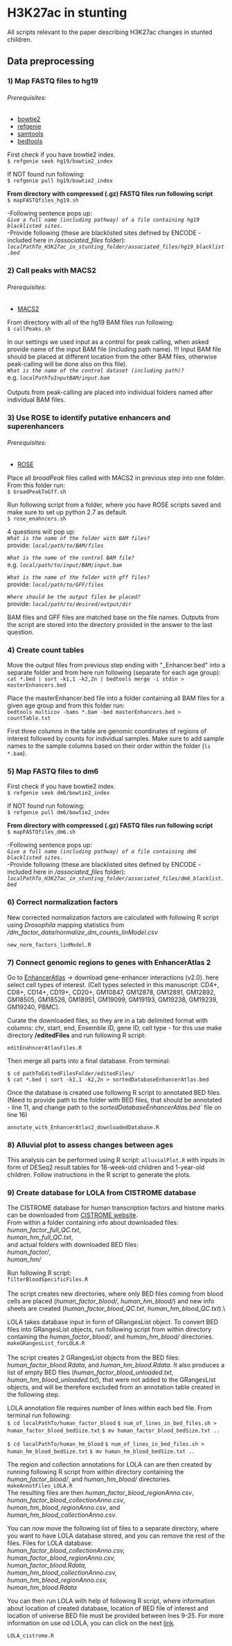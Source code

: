 # H3K27ac in stunting
All scripts relevant to the paper describing H3K27ac changes in stunted children.

## Data preprocessing
### 1) Map FASTQ files to hg19
###### Prerequisites:
+ [bowtie2](http://bowtie-bio.sourceforge.net/bowtie2/index.shtml)
+ [refgenie](http://refgenie.databio.org/en/latest/)
+ [samtools](http://www.htslib.org/)
+ [bedtools](https://bedtools.readthedocs.io/en/latest/index.html)

First check if you have bowtie2 index.\
`$ refgenie seek hg19/bowtie2_index`

If NOT found run following: \
`$ refgenie pull hg19/bowtie2_index` 

**From directory with compressed (.gz) FASTQ files run following script**\
`$ mapFASTQfiles_hg19.sh `

-Following sentence pops up:\
*`Give a full name (including pathway) of a file containing hg19 blacklisted sites.`*\
-Provide following (these are blacklisted sites defined by ENCODE - included here in */associated_files* folder):\
*`localPathTo_H3K27ac_in_stunting_folder/associated_files/hg19_blacklist.bed`*

### 2) Call peaks with MACS2
###### Prerequisites:
+ [MACS2](https://anaconda.org/bioconda/macs2)

From directory with all of the hg19 BAM files run following:\
`$ callPeaks.sh`

In our settings we used input as a control for peak calling, when asked provide name of the input BAM file (including path name). !!! Input BAM file should be placed at different location from the other BAM files, otherwise peak-calling will be done also on this file).\
*`What is the name of the control dataset (including path)?`*\
e.g. *`localPathToInputBAM/input.bam`*\
\
Outputs from peak-calling are placed into individual folders named after individual BAM files.

### 3) Use ROSE to identify putative enhancers and superenhancers
###### Prerequisites:
+ [ROSE](http://younglab.wi.mit.edu/super_enhancer_code.html)

Place all *broadPeak* files called with MACS2 in previous step into one folder. From this folder run:\
`$ broadPeakToGff.sh`

Run following script from a folder, where you have ROSE scripts saved and make sure to set up python 2.7 as default.\
`$ rose_enahncers.sh`

4 questions will pop up:\
*`What is the name of the folder with BAM files?`*\
provide:  *`local/path/to/BAM/files`*

*`What is the name of the control BAM file?`*\
e.g. *`local/path/to/input/BAM/input.bam`*


*`What is the name of the folder with gff files?`*\
provide:  *`local/path/to/GFF/files`*


*`Where should be the output files be placed?`*\
provide:  *`local/path/to/desired/output/dir`*

BAM files and GFF files are matched base on the file names. Outputs from the script are stored into the directory provided in the answer to the last question.

### 4) Create count tables
Move the output files from previous step ending with "_Enhancer.bed" into a separate folder and from here run following (separate for each age group): \
`cat *.bed | sort -k1,1 -k2,2n | bedtools merge -i stdin > masterEnhancers.bed`

Place the masterEnhancer.bed file into a folder containing all BAM files for a given age group and from this folder run: \
`bedtools multicov -bams *.bam -bed masterEnhancers.bed > countTable.txt`

First three columns in the table are genomic coordinates of regions of interest followed by counts for individual samples. Make sure to add sample names to the sample columns based on their order within the folder (`ls *.bam`).

### 5) Map FASTQ files to dm6
First check if you have bowtie2 index.\
`$ refgenie seek dm6/bowtie2_index`

If NOT found run following: \
`$ refgenie pull dm6/bowtie2_index` 

**From directory with compressed (.gz) FASTQ files run following script**\
`$ mapFASTQfiles_dm6.sh `

-Following sentence pops up:\
*`Give a full name (including pathway) of a file containing dm6 blacklisted sites.`*\
-Provide following (these are blacklisted sites defined by ENCODE - included here in */associated_files* folder):\
*`localPathTo_H3K27ac_in_stunting_folder/associated_files/dm6_blacklist.bed`*

### 6) Correct normalization factors

New corrected normalization factors are calculated with following R script using *Drosophila* mapping statistics from  */dm_factor_data/normalize_dm_counts_linModel.csv*

`new_norm_factors_linModel.R`

### 7) Connect genomic regions to genes with EnhancerAtlas 2

Go to [EnhancerAtlas](http://www.enhanceratlas.org/download.php) -> download gene-enhancer interactions (v2.0). here select cell types of interest. (Cell types selected in this manuscript: CD4+, CD8+, CD14+, CD19+, CD20+, GM10847, GM12878, GM12891, GM12892, GM18505, GM18526, GM18951, GM19099, GM19193, GM19238, GM19239, GM19240, PBMC). 

Curate the downloaded files, so they are in a tab delimited format with columns: chr, start, end, Ensemble ID, gene ID, cell type - for this use make directory **/editedFiles** and run following R script:

`editEnahncerAtlasFiles.R`

Then merge all parts into a final database. From terminal:

`$ cd pathToEditedFilesFolder/editedFiles/`\
`$ cat *.bed | sort -k1,1 -k2,2n > sortedDatabaseEnhancerAtlas.bed`

Once the database is created use following R script to annotated BED files. (Need to provide path to the folder with BED files, that should be annotated - line 11, and change path to the *sortedDatabaseEnhancerAtlas.bed`* file on line 16)

`annotate_with_EnhancerAtlas2_downloadedDatabase.R`

### 8) Alluvial plot to assess changes between ages
This analysis can be performed using R script: `alluvialPlot.R` with inputs in form of DESeq2 result tables for 18-week-old children and 1-year-old children. Follow instructions in the R script to generate the plots.

### 9) Create database for LOLA from CISTROME database
The CISTROME database for human transcription factors and histone marks can be downloaded from [CISTROME website](http://cistrome.org/db/#/bdown).\
From within a folder containing info about downloaded files: \
*human_factor_full_QC.txt*, \
*human_hm_full_QC.txt*,\
and actual folders with downloaded BED files: \
*human_factor/*, \
*human_hm/* 

Run following R script:\
`filterBloodSpecificFiles.R`\
\
The script creates new directories, where only BED files coming from blood cells are placed (*human_factor_blood/*, *human_hm_blood/*) and new info sheets are created (*human_factor_blood_QC.txt*, *human_hm_blood_QC.txt*).\

LOLA takes database input in form of GRangesList object. To convert BED files into GRangesList objects, run following script from within directory containing the *human_factor_blood/*, and *human_hm_blood/* directories.\
`makeGRangesList_forLOLA.R`\
\
The script creates 2 GRangesList objects from the BED files: *human_factor_blood.Rdata*, and *human_hm_blood.Rdata*. It also produces a list of empty BED files (*human_factor_blood_unloaded.txt*, *human_hm_blood_unloaded.txt*), that were not added to the GRangesList objects, and will be therefore excluded from an annotation table created in the following step. 

LOLA annotation file requires number of lines within each bed file. From terminal run following: \
`$ cd localPathTo/human_factor_blood`
`$ num_of_lines_in_bed_files.sh > human_factor_blood_bedSize.txt`
`$ mv human_factor_blood_bedSize.txt ..`

`$ cd localPathTo/human_hm_blood`
`$ num_of_lines_in_bed_files.sh > human_hm_blood_bedSize.txt`
`$ mv human_hm_blood_bedSize.txt ..`

The region and collection annotations for LOLA can are then created by running following R script from within directory containing the *human_factor_blood/*, and *human_hm_blood/* directories.
`makeAnnotFiles_LOLA.R` \
The resulting files are then *human_factor_blood_regionAnno.csv*, *human_factor_blood_collectionAnno.csv*, *human_hm_blood_regionAnno.csv*, and *human_hm_blood_collectionAnno.csv*. 

You can now move the following list of files to a separate directory, where you want to have LOLA database stored, and you can remove the rest of the files.
Files for LOLA database: \
*human_factor_blood_collectionAnno.csv,\
human_factor_blood_regionAnno.csv,\
human_factor_blood.Rdata,\
human_hm_blood_collectionAnno.csv,\
human_hm_blood_regionAnno.csv,\
human_hm_blood.Rdata*

You can then run LOLA with help of following R script, where information about location of created database, location of BED file of interest and location of universe BED file must be provided between lnes 9-25. For more information on use od LOLA, you can click on the next [link](http://databio.org/lola/).

`LOLA_cistrome.R`

